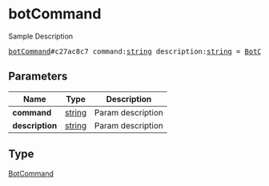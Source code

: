 # botCommand

Sample Description

<pre>
<a href="../constructor/botCommand.md">botCommand</a>#c27ac8c7 command:<a href="../type/string.md">string</a> description:<a href="../type/string.md">string</a> = <a href="../type/BotCommand.md">BotCommand</a>;</pre>
## Parameters

| Name | Type | Description |
|------|:----:|-------------|
| **command** | <a href="../type/string.md">string</a> | Param description |
| **description** | <a href="../type/string.md">string</a> | Param description |

## Type

<a href="../type/BotCommand.md">BotCommand</a>
